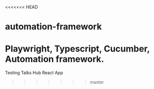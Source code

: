 <<<<<<< HEAD
# automation-framework
Playwright, Typescript, Cucumber, Automation framework. 
=======
Testing Talks Hub React App
>>>>>>> master
